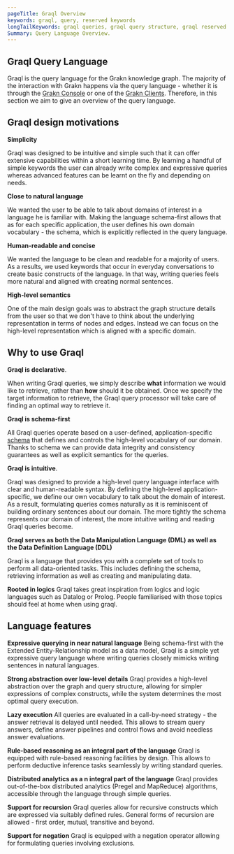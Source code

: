 ```yaml
---
pageTitle: Graql Overview
keywords: graql, query, reserved keywords
longTailKeywords: graql queries, graql query structure, graql reserved keywords
Summary: Query Language Overview.
---
```


## Graql Query Language

Graql is the query language for the Grakn knowledge graph. The majority of the interaction with Grakn happens via the query language - whether it is through the [Grakn Console](../02-running-grakn/02-console.md) or one of the [Grakn Clients](../03-client-api/00-overview.md).
Therefore, in this section we aim to give an overview of the query language.


## Graql design motivations

**Simplicity**

Graql was designed to be intuitive and simple such that it can offer extensive capabilities within a short learning time. By learning a handful of simple keywords the user can already write complex and expressive queries whereas advanced features can be learnt on the fly and depending on needs.

**Close to natural language**

We wanted the user to be able to talk about domains of interest in a language he is familiar with. Making the language schema-first allows that as for each specific application, the user defines his own domain vocabulary - the schema, which is explicitly reflected in the query language.

**Human-readable and concise**

We wanted the language to be clean and readable for a majority of users. As a results, we used keywords that occur in everyday conversations to create basic constructs of the language. In that way, writing queries feels more natural and aligned with creating normal sentences.

**High-level semantics**

One of the main design goals was to abstract the graph structure details from the user so that we don't have to think about the underlying representation in terms of nodes and edges. Instead we can focus on the high-level representation which is aligned with a specific domain.

## Why to use Graql

**Graql is declarative**.

When writing Graql queries, we simply describe **what** information we would like to retrieve, rather than **how** should it be obtained.
Once we specify the target information to retrieve, the Graql query processor will take care of finding an optimal way to retrieve it.

**Graql is schema-first**

All Graql queries operate based on a user-defined, application-specific [schema](../10-schema/00-overview.md) that defines and controls the high-level vocabulary of our domain. Thanks to schema we can provide data integrity and consistency guarantees as well as explicit semantics for the queries.

**Graql is intuitive**.

Graql was designed to provide a high-level query language interface with clear and human-readable syntax. By defining the high-level application-specific, we define our own vocabulary to talk about the domain of interest. As a result, formulating queries comes naturally as it is reminiscent of building ordinary sentences about our domain. The more tightly the schema represents our domain of interest, the more intuitive writing and reading Graql queries become.

**Graql serves as both the Data Manipulation Language (DML) as well as the Data Definition Language (DDL)**

Graql is a language that provides you with a complete set of tools to perform all data-oriented tasks. This includes defining the schema, retrieving information as well as creating and manipulating data.

**Rooted in logics**
Graql takes great inspiration from logics and logic languages such as Datalog or Prolog. People familiarised with those topics should feel at home when using graql.


## Language features
**Expressive querying in near natural language**
Being schema-first with the Extended Entity-Relationship model as a data model, Graql is a simple yet expressive query language where writing queries closely mimicks writing sentences in natural languages.

**Strong abstraction over low-level details**
Graql provides a high-level abstraction over the graph and query structure, allowing for simpler expressions of complex constructs, while the system determines the most optimal query execution.

**Lazy execution**
All queries are evaluated in a call-by-need strategy - the answer retrieval is delayed until needed. This allows to stream query answers, define answer pipelines and control flows and avoid needless answer evaluations.

**Rule-based reasoning as an integral part of the language**
Graql is equipped with rule-based reasoning facilities by design. This allows to perform deductive inference tasks seamlessly by writing standard queries.

**Distributed analytics as a n integral part of the language**
Graql provides out-of-the-box distributed analytics (Pregel and MapReduce) algorithms, accessible through the language through simple queries.

**Support for recursion**
Graql queries allow for recursive constructs which are expressed via suitably defined rules. General forms of recursion are allowed - first order, mutual, transitive and beyond.

**Support for negation**
Graql is equipped with a negation operator allowing for formulating queries involving exclusions.
